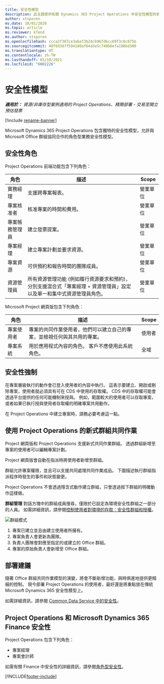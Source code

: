 ```yaml
---
title: 安全性模型
description: 此主題提供有關 Dynamics 365 Project Operations 中安全性模型的資訊。
author: stsporen
ms.date: 10/01/2020
ms.topic: article
ms.reviewer: kfend
ms.author: stsporen
ms.openlocfilehash: ccca2f387ce3abef3b24cb96fdbcc69f3c0c075b
ms.sourcegitcommit: 40f68387f594180af64a5e5c748b6efa188bd300
ms.translationtype: HT
ms.contentlocale: zh-TW
ms.lasthandoff: 05/10/2021
ms.locfileid: "6002226"
---
```

# <a name="security-model"></a>安全性模型

_**適用於：** 資源/非庫存型案例適用的 Project Operations、精簡部署 - 交易至開立預估發票_

[!include [rename-banner](~/includes/cc-data-platform-banner.md)]

Microsoft Dynamics 365 Project Operations 包含獨特的安全性模型，允許與 Microsoft Office 群組協同合作的角色型業務安全性模型。 


## <a name="security-roles"></a>安全性角色
Project Operations 前端功能包含下列角色：

| 角色                          | 描述                                                                                                                                                                 | Scope |
|-------------------------------|-----------------------------------------------------------------------------------------------------------------------------------------------------------------------------|------|
| 實務經理              | 支援跨專案報表。                                                                                                            | 營業單位              |
| 專案核准者              | 核准專案的時間和費用。                                                                                                                              | 營業單位 |
| 專案帳務管理員 | 建立發票提案。                                                                                                                                                 | 營業單位 |
| 專案經理               | 建立專案計劃並要求資源。                                                                                                                              | 營業單位 |
| 專案資源              | 可供預約和報告時間的團隊成員。                                                                                                          | 營業單位|
| 資源管理員              | 所有資源管理功能 (例如履行資源要求和預約)，分別支援混合式「專案經理 + 資源管理員」設定以及單一和集中式資源管理員角色。 | 營業單位 |


Microsoft Project 網頁版包含下列角色：

| 角色           | 描述                                                                                                        | Scope  |
|----------------|--------------------------------------------------------------------------------------------------------------------|--------|
| 專案使用者   | 專案的共同作業使用者，他們可以建立自己的專案，並檢視任何與其共用的專案。 | 使用者   |
| 專案系統 | 用於應用程式內容的角色。 客戶不應使用此系統角色。                                    | 全域 |

## <a name="security-enforcement"></a>安全性強制
在專案層級執行的動作會已登入使用者的內容中執行。 這表示要建立、開啟或刪除專案，使用者就必須具有可在 CDS 中使用的存取權。 CDS 中的存取權可能會透過平台提供的任何可能機制來授與。 例如，範圍較大的使用者可以存取專案，或者如果已執行授與使用者存取權的明確專案共用動作。

在 Project Operations 中建立專案時，請務必要考慮這一點。

## <a name="modern-group-collaboration-with-project-operations"></a>使用 Project Operations 的新式群組共同作業
Project 網頁版和 Project Operations 支援新式共同作業群組。 透過群組新增至專案的使用者可以編輯專案計劃。

Project 網頁版會自動在指派時將使用者新增至群組。

群組允許專案權限，並且可以支援共同處理共同作業成品。 下圖描述執行群組指派程序時發生的事件和狀態變更。

Project Operations 不會透過隱含式動作建立群組，只會透過按下群組的明確動作這樣做。

**群組管理** 對話方塊中的群組成員搜尋，僅限於已設定為環境安全性群組之一部分的人員。 如需詳細資訊，請參閱[控制使用者對環境的存取：安全性群組和授權](/power-platform/admin/control-user-access)。

![群組模式](./media/groupsmode.png)

1. 專案已建立並且由建立使用者所擁有。
2. 專案負責人會更新為團隊。
3. 負責人團隊會對應至指定的或建立的 Office 群組。
4. 專案的原始負責人會新增至 Office 群組。

## <a name="deployment-recommendation"></a>部署建議
隨著 Office 群組共同作業模型的演變，將會不斷新增功能，與時俱進地提供更精細的控制。 現今部署 Project Operations 的使用者，最好還是將重點放在傳統 Microsoft Dynamics 365 安全性模型上。

如需詳細資訊，請參閱 [Common Data Service 中的安全性](/power-platform/admin/wp-security)。

## <a name="project-operations-and-microsoft-dynamics-365-finance-security"></a>Project Operations 和 Microsoft Dynamics 365 Finance 安全性
Project Operations 包含下列角色：

- 專案經理
- 專案會計師

如需有關 Finance 中安全性的詳細資訊，請參閱[角色型安全性](/dynamics365/fin-ops-core/dev-itpro/sysadmin/role-based-security)。




[!INCLUDE[footer-include](../includes/footer-banner.md)]